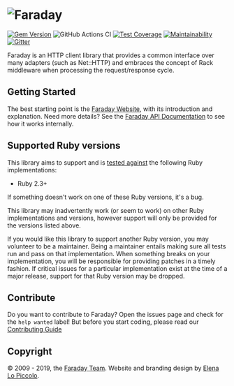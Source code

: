 # ![Faraday](./docs/assets/img/repo-card-slim.png)

[![Gem Version](https://badge.fury.io/rb/faraday.svg)](https://rubygems.org/gems/faraday)
![GitHub Actions CI](https://github.com/lostisland/faraday/workflows/CI/badge.svg)
[![Test Coverage](https://api.codeclimate.com/v1/badges/f869daab091ceef1da73/test_coverage)](https://codeclimate.com/github/lostisland/faraday/test_coverage)
[![Maintainability](https://api.codeclimate.com/v1/badges/f869daab091ceef1da73/maintainability)](https://codeclimate.com/github/lostisland/faraday/maintainability)
[![Gitter](https://badges.gitter.im/lostisland/faraday.svg)](https://gitter.im/lostisland/faraday?utm_source=badge&utm_medium=badge&utm_campaign=pr-badge)


Faraday is an HTTP client library that provides a common interface over many
adapters (such as Net::HTTP) and embraces the concept of Rack middleware when
processing the request/response cycle.

## Getting Started

The best starting point is the [Faraday Website][website], with its introduction and explanation.
Need more details? See the [Faraday API Documentation][apidoc] to see how it works internally.

## Supported Ruby versions

This library aims to support and is [tested against][circle_ci] the following Ruby
implementations:

* Ruby 2.3+

If something doesn't work on one of these Ruby versions, it's a bug.

This library may inadvertently work (or seem to work) on other Ruby
implementations and versions, however support will only be provided for the versions listed
above.

If you would like this library to support another Ruby version, you may
volunteer to be a maintainer. Being a maintainer entails making sure all tests
run and pass on that implementation. When something breaks on your
implementation, you will be responsible for providing patches in a timely
fashion. If critical issues for a particular implementation exist at the time
of a major release, support for that Ruby version may be dropped.

## Contribute

Do you want to contribute to Faraday?
Open the issues page and check for the `help wanted` label!
But before you start coding, please read our [Contributing Guide][contributing]

## Copyright
&copy; 2009 - 2019, the [Faraday Team][faraday_team]. Website and branding design by [Elena Lo Piccolo](https://elelopic.design).

[website]:      https://lostisland.github.io/faraday
[faraday_team]: https://lostisland.github.io/faraday/team
[contributing]: https://github.com/lostisland/faraday/blob/master/.github/CONTRIBUTING.md
[apidoc]:       http://www.rubydoc.info/gems/faraday
[circle_ci]:    https://circleci.com/gh/lostisland/faraday
[jruby]:        http://jruby.org/
[rubinius]:     http://rubini.us/
[license]:      LICENSE.md
